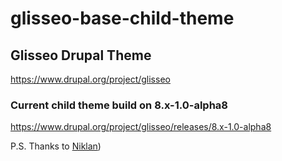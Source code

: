 # glisseo-base-child-theme

## Glisseo Drupal Theme
https://www.drupal.org/project/glisseo

### Current child theme build on 8.x-1.0-alpha8
https://www.drupal.org/project/glisseo/releases/8.x-1.0-alpha8

P.S. Thanks to [Niklan](https://niklan.net/))
